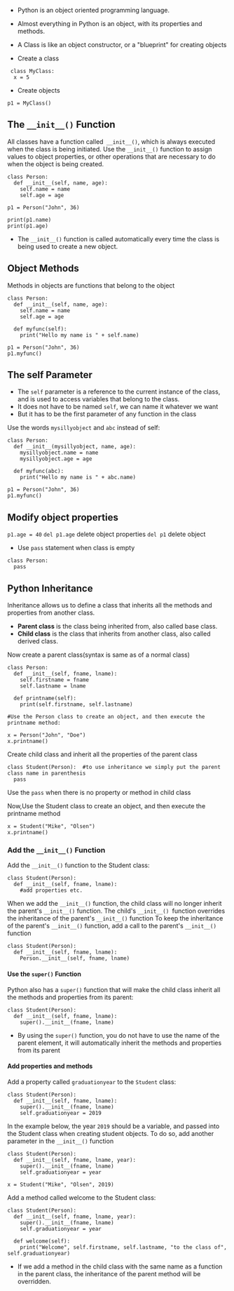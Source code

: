 - Python is an object oriented programming language.
- Almost everything in Python is an object, with its properties and methods.
- A Class is like an object constructor, or a "blueprint" for creating objects


- Create a class
```
 class MyClass:
  x = 5
```
- Create objects
```
p1 = MyClass()
```

## The `__init__()` Function
All classes have a function called` __init__()`, which is always executed when the class is being initiated.
Use the `__init__()` function to assign values to object properties, or other operations that are necessary to do when the object is being created.
```
class Person:
  def __init__(self, name, age):
    self.name = name
    self.age = age

p1 = Person("John", 36)

print(p1.name)
print(p1.age)
```
- The `__init__()` function is called automatically every time the class is being used to create a new object.


## Object Methods
Methods in objects are functions that belong to the object


```
class Person:
  def __init__(self, name, age):
    self.name = name
    self.age = age

  def myfunc(self):
    print("Hello my name is " + self.name)

p1 = Person("John", 36)
p1.myfunc()
```


## The self Parameter

- The `self` parameter is a reference to the current instance of the class, and is used to access variables that belong to the class.
- It does not have to be named `self`, we can name it whatever we want
- But it has to be the first parameter of any function in the class

Use the words `mysillyobject` and `abc` instead of self:

```
class Person:
  def __init__(mysillyobject, name, age):
    mysillyobject.name = name
    mysillyobject.age = age

  def myfunc(abc):
    print("Hello my name is " + abc.name)

p1 = Person("John", 36)
p1.myfunc()
```
## Modify object properties 

`p1.age = 40`
`del p1.age`   delete object properties
`del p1`   delete object


- Use `pass` statement when class is empty
```
class Person:
  pass
```

## Python Inheritance

Inheritance allows us to define a class that inherits all the methods and properties from another class.
- **Parent class** is the class being inherited from, also called base class.
- **Child class** is the class that inherits from another class, also called derived class.

Now create a parent class(syntax is same as of a normal class)
```
class Person:
  def __init__(self, fname, lname):
    self.firstname = fname
    self.lastname = lname

  def printname(self):
    print(self.firstname, self.lastname)

#Use the Person class to create an object, and then execute the printname method:

x = Person("John", "Doe")
x.printname()
```


Create child class and inherit all the properties of the parent class

```
class Student(Person):  #to use inheritance we simply put the parent class name in parenthesis
  pass
```
Use the `pass` when there is no property or method in child class

Now,Use the Student class to create an object, and then execute the printname method
```
x = Student("Mike", "Olsen")
x.printname()
```

### Add the `__init__()` Function

Add the `__init__()` function to the Student class:
```
class Student(Person):
  def __init__(self, fname, lname):
    #add properties etc.
```

When we add the `__init__()` function, the child class will no longer inherit the parent's `__init__()` function.
The child's `__init__() `function overrides the inheritance of the parent's `__init__()` function
To keep the inheritance of the parent's `__init__()` function, add a call to the parent's `__init__()` function

```
class Student(Person):
  def __init__(self, fname, lname):
    Person.__init__(self, fname, lname)
```

#### Use the `super()` Function
Python also has a `super()` function that will make the child class inherit all the methods and properties from its parent:
```
class Student(Person):
  def __init__(self, fname, lname):
    super().__init__(fname, lname)
```
- By using the `super()` function, you do not have to use the name of the parent element, it will automatically inherit the methods and properties from its parent

#### Add properties and methods
Add a property called `graduationyear` to the `Student` class:
```
class Student(Person):
  def __init__(self, fname, lname):
    super().__init__(fname, lname)
    self.graduationyear = 2019
```
In the example below, the year `2019` should be a variable, and passed into the Student class when creating student objects. To do so, add another parameter in the `__init__()` function

```
class Student(Person):
  def __init__(self, fname, lname, year):
    super().__init__(fname, lname)
    self.graduationyear = year

x = Student("Mike", "Olsen", 2019)
```
Add a method called welcome to the Student class:
```
class Student(Person):
  def __init__(self, fname, lname, year):
    super().__init__(fname, lname)
    self.graduationyear = year

  def welcome(self):
    print("Welcome", self.firstname, self.lastname, "to the class of", self.graduationyear)
```
- If we add a method in the child class with the same name as a function in the parent class, the inheritance of the parent method will be overridden.














